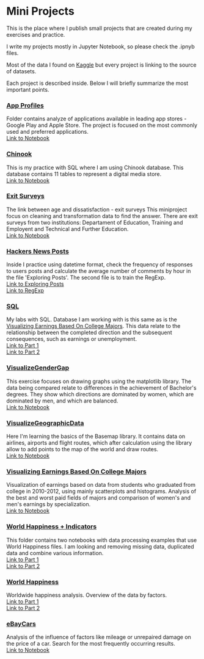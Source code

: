 # Mini Projects

This is the place where I publish small projects that are created during my exercises and practice.

I write my projects mostly in Jupyter Notebook, so please check the .ipnyb files.

Most of the data I found on [Kaggle](https://www.kaggle.com/) but every project is linking to the source of datasets.

Each project is described inside. Below I will briefly summarize the most important points.

### [App Profiles](https://github.com/Ysbail/MiniProjects/tree/master/Apps%20Profile)

Folder contains analyze of applications available in leading app stores - Google Play and Apple Store. The project is focused on the most commonly used and preferred applications.
<br>[Link to Notebook](https://github.com/Ysbail/MiniProjects/blob/master/Apps%20Profile/App%20Profiles.ipynb)

### [Chinook](https://github.com/Ysbail/MiniProjects/blob/master/Chinook)

This is my practice with SQL where I am using Chinook database. This database contains 11 tables to represent a digital media store.
<br>[Link to Notebook](https://github.com/Ysbail/MiniProjects/blob/master/Chinook/chinook.ipynb)

### [Exit Surveys](https://github.com/Ysbail/MiniProjects/tree/master/Exit%20surveys)
The link between age and dissatisfaction - exit surveys
This miniproject focus on cleaning and transformation data to find the answer. There are exit surveys from two institutions: Departament of Education, Training and Employent and Technical and Further Education.
<br>[Link to Notebook](https://github.com/Ysbail/MiniProjects/blob/master/Exit%20surveys/Analyze_exit_surveys.ipynb)

### [Hackers News Posts](https://github.com/Ysbail/MiniProjects/tree/master/Hackers%20News%20Posts)

Inside I practice using datetime format, check the frequency of responses to users posts and calculate the average number of comments by hour in the file 'Exploring Posts'. The second file is to train the RegExp.
<br>[Link to Exploring Posts](https://github.com/Ysbail/MiniProjects/blob/master/Hackers%20News%20Posts/Exploring%20Posts.ipynb)
<br>[Link to RegExp](https://github.com/Ysbail/MiniProjects/blob/master/Hackers%20News%20Posts/Regular_Expressions.ipynb)

### [SQL](https://github.com/Ysbail/MiniProjects/tree/master/SQL)

My labs with SQL. Database I am working with is this same as is the [Visualizing Earnings Based On College Majors](https://github.com/Ysbail/MiniProjects/tree/master/Visualizing%20Earnings%20Based%20On%20College%20Majors). This data relate to the relationship between the completed direction and the subsequent consequences, such as earnings or unemployment.
<br>[Link to Part 1](https://github.com/Ysbail/MiniProjects/blob/master/SQL/SQL_jobs.ipynb)
<br>[Link to Part 2](https://github.com/Ysbail/MiniProjects/blob/master/SQL/The_World_Factbook.ipynb)

### [VisualizeGenderGap](https://github.com/Ysbail/MiniProjects/tree/master/VisualizeGenderGap)

This exercise focuses on drawing graphs using the matplotlib library. The data being compared relate to differences in the achievement of Bachelor's degrees. They show which directions are dominated by women, which are dominated by men, and which are balanced.
<br>[Link to Notebook](https://github.com/Ysbail/MiniProjects/blob/master/VisualizeGenderGap/PlotsGenderGap.ipynb)

### [VisualizeGeographicData](https://github.com/Ysbail/MiniProjects/tree/master/VisualizeGeographicData)

Here I'm learning the basics of the Basemap library. It contains data on airlines, airports and flight routes, which after calculation using the library allow to add points to the map of the world and draw routes.
<br>[Link to Notebook](https://github.com/Ysbail/MiniProjects/blob/master/VisualizeGeographicData/Airports%2CAirlines.ipynb)

### [Visualizing Earnings Based On College Majors](https://github.com/Ysbail/MiniProjects/tree/master/Visualizing%20Earnings%20Based%20On%20College%20Majors)

Visualization of earnings based on data from students who graduated from college in 2010-2012, using mainly scatterplots and histograms. Analysis of the best and worst paid fields of majors and comparison of women's and men's earnings by specialization.
<br>[Link to Notebook](https://github.com/Ysbail/MiniProjects/blob/master/Visualizing%20Earnings%20Based%20On%20College%20Majors/College%20Majors.ipynb)

### [World Happiness + Indicators](https://github.com/Ysbail/MiniProjects/tree/master/World%20Happiness%20%2B%20Indicators)

This folder contains two notebooks with data processing examples that use World Happiness files. I am looking and removing missing data, duplicated data and combine various information.
<br>[Link to Part 1](https://github.com/Ysbail/MiniProjects/blob/master/World%20Happiness%20%2B%20Indicators/World_stats.ipynb)
<br>[Link to Part 2](https://github.com/Ysbail/MiniProjects/blob/master/World%20Happiness%20%2B%20Indicators/World_stats_cd.ipynb)

### [World Happiness](https://github.com/Ysbail/MiniProjects/tree/master/World%20Happiness)

Worldwide happiness analysis. Overview of the data by factors.
<br>[Link to Part 1](https://github.com/Ysbail/MiniProjects/blob/master/World%20Happiness/WorldHappiness.ipynb)
<br>[Link to Part 2](https://github.com/Ysbail/MiniProjects/blob/master/World%20Happiness/World_Happiness_clean.ipynb)


### [eBayCars](https://github.com/Ysbail/MiniProjects/tree/master/eBayCars)

Analysis of the influence of factors like mileage or unrepaired damage on the price of a car. Search for the most frequently occurring results.
<br>[Link to Notebook](https://github.com/Ysbail/MiniProjects/blob/master/eBayCars/eBay_cars.ipynb)
